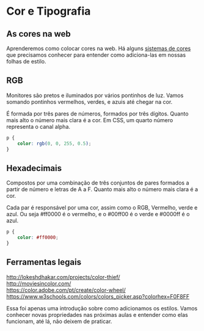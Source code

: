 # Cor e Tipografia

## As cores na web

Aprenderemos como colocar cores na web. Há alguns [sistemas de cores](https://tableless.com.br/sobre-cor-e-webdesign/) que precisamos conhecer para entender como adiciona-las em nossas folhas de estilo.

## RGB

Monitores são pretos e iluminados por vários pontinhos de luz. Vamos somando pontinhos vermelhos, verdes, e azuis até chegar na cor.

É formada por três pares de números, formados por três dígitos. Quanto mais alto o número mais clara é a cor. Em CSS, um quarto número representa o canal alpha.

```css
p {
    color: rgb(0, 0, 255, 0.5);
}
```

## Hexadecimais

Compostos por uma combinação de três conjuntos de pares formados a partir de número e letras de A a F. Quanto mais alto o número mais clara é a cor.

Cada par é responsável por uma cor, assim como o RGB, Vermelho, verde e azul. Ou seja #ff0000 é o vermelho, e o #00ff00 é o verde e #0000ff é o azul.

```css
p {
    color: #ff0000;
}
```
## Ferramentas legais

http://lokeshdhakar.com/projects/color-thief/<br>
http://moviesincolor.com/<br>
https://color.adobe.com/pt/create/color-wheel/<br>
https://www.w3schools.com/colors/colors_picker.asp?colorhex=F0F8FF<br>

Essa foi apenas uma introdução sobre como adicionamos os estilos. Vamos conhecer novas propriedades nas próximas aulas e entender como elas funcionam, até lá, não deixem de praticar.
